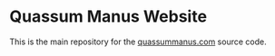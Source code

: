 # Quassum Manus Website

This is the main repository for the [quassummanus.com](https://quassummanus.com) source code.
